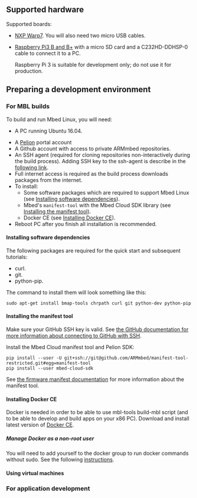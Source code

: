 ## Supported hardware

Supported boards:

* [NXP Warp7](https://www.nxp.com/support/developer-resources/nxp-designs/warp7-next-generation-iot-and-wearable-development-platform:WARP7). You will also need two micro USB cables.
* [Raspberry Pi3 B and B+](https://www.raspberrypi.org/products/) with a micro SD card and a C232HD-DDHSP-0 cable to connect it to a PC.

    <span class="warning">Raspberry Pi 3 is suitable for development only; do not use it for production.</span>


## Preparing a development environment

<!--Mbed Linux CLI isn't listed here. Is that weird?-->

### For MBL builds

To build and run Mbed Linux, you will need:

* A PC running Ubuntu 16.04.
<!--That's really old. Why are we forcing them into this? And if we are, should we say "if you need a VN, see below"?-->
* A [Pelion](https://portal.mbedcloud.com/) portal account
* A Github account with access to private ARMmbed repositories.
* An SSH agent (required for cloning repositories non-interactively during the build process). Adding SSH key to the ssh-agent is describe in the [following link](https://help.github.com/articles/generating-a-new-ssh-key-and-adding-it-to-the-ssh-agent/#adding-your-ssh-key-to-the-ssh-agent).
* Full internet access is required as the build process downloads packages from the internet.
* To install:
    * Some software packages which are required to support Mbed Linux (see [Installing software dependencies](#installing-software-dependencies)).
    * Mbed's `manifest-tool` with the Mbed Cloud SDK library (see [Installing the manifest tool](#install-manifest-tool)).
    * Docker CE (see [Installing Docker CE](#install-docker-ce)).
* Reboot PC after you finish all installation is recommended.


#### Installing software dependencies

The following packages are required for the quick start and subsequent tutorials:<!--are these all Python packages?-->

* curl.
* git.
* python-pip.

The command to install them will look something like this:

```
sudo apt-get install bmap-tools chrpath curl git python-dev python-pip
```

#### Installing the manifest tool

Make sure your GitHub SSH key is valid. See [the GitHub documentation for more information about connecting to GitHub with SSH](https://help.github.com/articles/connecting-to-github-with-ssh/).

Install the Mbed Cloud manifest tool and Pelion SDK:

```
pip install --user -U git+ssh://git@github.com/ARMmbed/manifest-tool-restricted.git#egg=manifest-tool
pip install --user mbed-cloud-sdk
```

See [the firmware manifest documentation](https://cloud.mbed.com/docs/latest/updating-firmware/firmware-manifests.html) for more information about the manifest tool.

<!--Can we add initalization instructions here, so that I don't have to send people to the first tutorial every time I remind them this needs initializing?-->

#### Installing Docker CE
Docker is needed in order to be able to use mbl-tools build-mbl script (and to be able to develop and build apps on your x86 PC).
Download and install latest version of [Docker CE](https://docs.docker.com/install/linux/docker-ce/ubuntu/).

##### Manage Docker as a non-root user
You will need to add yourself to the docker group to run docker commands without sudo. See the following [instructions](https://docs.docker.com/install/linux/linux-postinstall/).

#### Using virtual machines

<!--What do we want to say, other than "building will take you hours and hours?"-->

### For application development

<!--There's loads of stuff in the QR thing, but it might change before the release, so I'm not sure about adding it here-->

